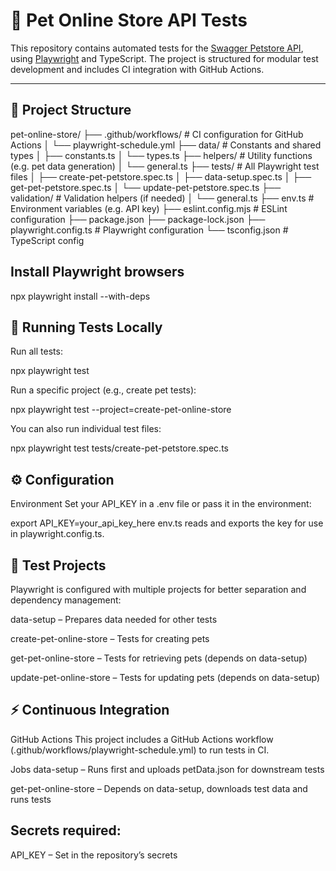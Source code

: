 
# 🐾 Pet Online Store API Tests

This repository contains automated tests for the [Swagger Petstore API](https://petstore.swagger.io/), using [Playwright](https://playwright.dev/) and TypeScript. The project is structured for modular test development and includes CI integration with GitHub Actions.

---

## 📁 Project Structure

pet-online-store/
├── .github/workflows/ # CI configuration for GitHub Actions
│ └── playwright-schedule.yml
├── data/ # Constants and shared types
│ ├── constants.ts
│ └── types.ts
├── helpers/ # Utility functions (e.g. pet data generation)
│ └── general.ts
├── tests/ # All Playwright test files
│ ├── create-pet-petstore.spec.ts
│ ├── data-setup.spec.ts
│ ├── get-pet-petstore.spec.ts
│ └── update-pet-petstore.spec.ts
├── validation/ # Validation helpers (if needed)
│ └── general.ts
├── env.ts # Environment variables (e.g. API key)
├── eslint.config.mjs # ESLint configuration
├── package.json
├── package-lock.json
├── playwright.config.ts # Playwright configuration
└── tsconfig.json # TypeScript config


## Install Playwright browsers
npx playwright install --with-deps


## 🧪 Running Tests Locally
Run all tests: 

npx playwright test

Run a specific project (e.g., create pet tests):

npx playwright test --project=create-pet-online-store

You can also run individual test files:

npx playwright test tests/create-pet-petstore.spec.ts


## ⚙️ Configuration
Environment
Set your API_KEY in a .env file or pass it in the environment:

export API_KEY=your_api_key_here
env.ts reads and exports the key for use in playwright.config.ts.


## 🧱 Test Projects
Playwright is configured with multiple projects for better separation and dependency management:

data-setup – Prepares data needed for other tests

create-pet-online-store – Tests for creating pets

get-pet-online-store – Tests for retrieving pets (depends on data-setup)

update-pet-online-store – Tests for updating pets (depends on data-setup)

## ⚡ Continuous Integration
GitHub Actions
This project includes a GitHub Actions workflow (.github/workflows/playwright-schedule.yml) to run tests in CI.

Jobs
data-setup – Runs first and uploads petData.json for downstream tests

get-pet-online-store – Depends on data-setup, downloads test data and runs tests


## Secrets required:

API_KEY – Set in the repository’s secrets


